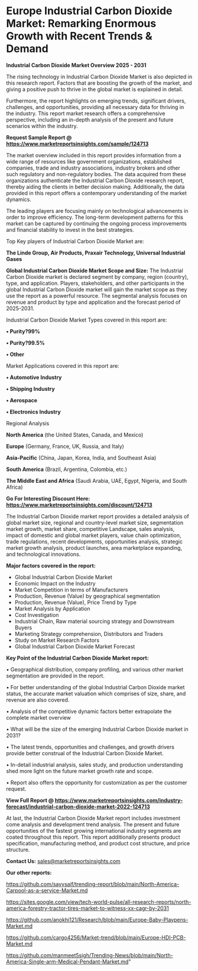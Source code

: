 # Europe Industrial Carbon Dioxide Market: Remarking Enormous Growth with Recent Trends & Demand

<Strong> Industrial Carbon Dioxide Market Overview 2025 - 2031</strong>

The rising technology in Industrial Carbon Dioxide Market is also depicted in this research report. Factors that are boosting the growth of the market, and giving a positive push to thrive in the global market is explained in detail.

Furthermore, the report highlights on emerging trends, significant drivers, challenges, and opportunities, providing all necessary data for thriving in the industry. This report market research offers a comprehensive perspective, including an in-depth analysis of the present and future scenarios within the industry.

<strong>Request Sample Report @ <a href=https://www.marketreportsinsights.com/sample/124713>https://www.marketreportsinsights.com/sample/124713</a></strong>

The market overview included in this report provides information from a wide range of resources like government organizations, established companies, trade and industry associations, industry brokers and other such regulatory and non-regulatory bodies. The data acquired from these organizations authenticate the Industrial Carbon Dioxide research report, thereby aiding the clients in better decision making. Additionally, the data provided in this report offers a contemporary understanding of the market dynamics.

The leading players are focusing mainly on technological advancements in order to improve efficiency. The long-term development patterns for this market can be captured by continuing the ongoing process improvements and financial stability to invest in the best strategies.

Top Key players of Industrial Carbon Dioxide Market are:

<strong>The Linde Group, Air Products, Praxair Technology, Universal Industrial Gases</strong>

<strong><b>Global Industrial Carbon Dioxide Market Scope and Size:</b></strong>
The Industrial Carbon Dioxide market is declared segment by company, region (country), type, and application. Players, stakeholders, and other participants in the global Industrial Carbon Dioxide market will gain the market scope as they use the report as a powerful resource. The segmental analysis focuses on revenue and product by type and application and the forecast period of 2025-2031.

Industrial Carbon Dioxide Market Types covered in this report are:

<strong>• Purity?99%

• Purity?99.5%

• Other</strong>

Market Applications covered in this report are:

<strong>• Automotive Industry

• Shipping Industry

• Aerospace

• Electronics Industry</strong> 

Regional Analysis

<strong>North America</strong> (the United States, Canada, and Mexico)

<strong>Europe</strong> (Germany, France, UK, Russia, and Italy)

<strong>Asia-Pacific</strong> (China, Japan, Korea, India, and Southeast Asia)

<strong>South America</strong> (Brazil, Argentina, Colombia, etc.)

<strong>The Middle East and Africa</strong> (Saudi Arabia, UAE, Egypt, Nigeria, and South Africa)

<strong>Go For Interesting Discount Here: <a href=https://www.marketreportsinsights.com/discount/124713>https://www.marketreportsinsights.com/discount/124713</a></strong>

The Industrial Carbon Dioxide market report provides a detailed analysis of global market size, regional and country-level market size, segmentation market growth, market share, competitive Landscape, sales analysis, impact of domestic and global market players, value chain optimization, trade regulations, recent developments, opportunities analysis, strategic market growth analysis, product launches, area marketplace expanding, and technological innovations.

<strong><b>Major factors covered in the report:</b></strong>
<ul>
  <li>Global Industrial Carbon Dioxide Market </li>
  <li>Economic Impact on the Industry</li>
  <li>Market Competition in terms of Manufacturers</li>
  <li>Production, Revenue (Value) by geographical segmentation</li>
  <li>Production, Revenue (Value), Price Trend by Type</li>
  <li>Market Analysis by Application</li>
  <li>Cost Investigation</li>
  <li>Industrial Chain, Raw material sourcing strategy and Downstream Buyers</li>
  <li>Marketing Strategy comprehension, Distributors and Traders</li>
  <li>Study on Market Research Factors</li>
  <li>Global Industrial Carbon Dioxide Market Forecast</li>
</ul>

<strong><b>Key Point of the Industrial Carbon Dioxide Market report:</b></strong>

• Geographical distribution, company profiling, and various other market segmentation are provided in the report.

• For better understanding of the global Industrial Carbon Dioxide market status, the accurate market valuation which comprises of size, share, and revenue are also covered.

• Analysis of the competitive dynamic factors better extrapolate the complete market overview

• What will be the size of the emerging Industrial Carbon Dioxide market in 2031?

• The latest trends, opportunities and challenges, and growth drivers provide better construal of the Industrial Carbon Dioxide Market.

• In-detail industrial analysis, sales study, and production understanding shed more light on the future market growth rate and scope.

• Report also offers the opportunity for customization as per the customer request.

<strong><b>View Full Report @ <a href=https://www.marketreportsinsights.com/industry-forecast/industrial-carbon-dioxide-market-2022-124713>https://www.marketreportsinsights.com/industry-forecast/industrial-carbon-dioxide-market-2022-124713</a></b></strong>


At last, the Industrial Carbon Dioxide Market report includes investment come analysis and development trend analysis. The present and future opportunities of the fastest growing international industry segments are coated throughout this report. This report additionally presents product specification, manufacturing method, and product cost structure, and price structure.

<strong>Contact Us:</strong>
sales@marketreportsinsights.com

<strong>Our other reports:</strong>

<a href=https://github.com/sayysaif/trending-report/blob/main/North-America-Carpool-as-a-service-Market.md>https://github.com/sayysaif/trending-report/blob/main/North-America-Carpool-as-a-service-Market.md</a>

<a href=https://sites.google.com/view/tech-world-pulse/all-research-reports/north-america-forestry-tractor-tires-market-to-witness-xx-cagr-by-2031>https://sites.google.com/view/tech-world-pulse/all-research-reports/north-america-forestry-tractor-tires-market-to-witness-xx-cagr-by-2031</a>

<a href=https://github.com/anokhi121/Research/blob/main/Europe-Baby-Playpens-Market.md>https://github.com/anokhi121/Research/blob/main/Europe-Baby-Playpens-Market.md</a>

<a href=https://github.com/cargo4256/Market-trend/blob/main/Europe-HDI-PCB-Market.md>https://github.com/cargo4256/Market-trend/blob/main/Europe-HDI-PCB-Market.md</a>

<a href=https://github.com/manmeet5sigh/Trending-News/blob/main/North-America-Single-arm-Medical-Pendant-Market.md>https://github.com/manmeet5sigh/Trending-News/blob/main/North-America-Single-arm-Medical-Pendant-Market.md</a>"
